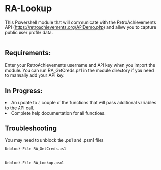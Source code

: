 # RA-Lookup
This Powershell module that will communicate with the RetroAchievements API (https://retroachievements.org/APIDemo.php) and allow you to capture public user profile data.<br>
<br>
<h2>Requirements:</h2>
Enter your RetroAchievements username and API key when you import the module. You can run RA_GetCreds.ps1 in the module directory if you need to manually add your API key.
<h2>In Progress:</h2> 
<li>An update to a couple of the functions that will pass additional variables to the API call.</li> 
<li>Complete help documentation for all functions.</li> 
<h2>
 Troubleshooting</h2>
 You may need to unblock the .ps1 and .psm1 files 
<br><code>
Unblock-File RA_GetCreds.ps1
</code>
<br><code>
Unblock-File RA_Lookup.psm1
</code>
